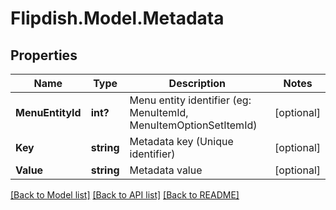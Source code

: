 # Flipdish.Model.Metadata
## Properties

Name | Type | Description | Notes
------------ | ------------- | ------------- | -------------
**MenuEntityId** | **int?** | Menu entity identifier (eg: MenuItemId, MenuItemOptionSetItemId) | [optional] 
**Key** | **string** | Metadata key (Unique identifier) | [optional] 
**Value** | **string** | Metadata value | [optional] 

[[Back to Model list]](../README.md#documentation-for-models) [[Back to API list]](../README.md#documentation-for-api-endpoints) [[Back to README]](../README.md)


